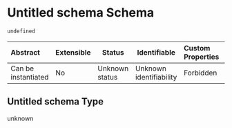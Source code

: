 # Untitled schema Schema

```txt
undefined
```




| Abstract            | Extensible | Status         | Identifiable            | Custom Properties | Additional Properties | Access Restrictions | Defined In                                                                            |
| :------------------ | ---------- | -------------- | ----------------------- | :---------------- | --------------------- | ------------------- | ------------------------------------------------------------------------------------- |
| Can be instantiated | No         | Unknown status | Unknown identifiability | Forbidden         | Allowed               | none                | [signal_phase.schema.json](../../out/signal_phase.schema.json "open original schema") |

## Untitled schema Type

unknown
